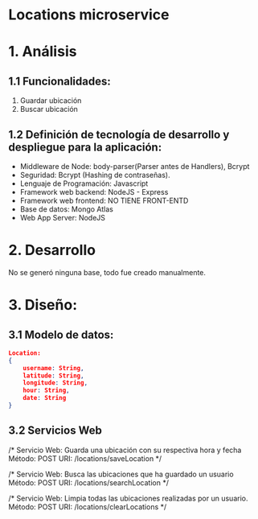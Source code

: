 # Locations microservice

# 1. Análisis

## 1.1 Funcionalidades:

1. Guardar ubicación
2. Buscar ubicación

## 1.2 Definición de tecnología de desarrollo y despliegue para la aplicación:
* Middleware de Node:  body-parser(Parser antes de Handlers), Bcrypt
* Seguridad: Bcrypt (Hashing de contraseñas).
* Lenguaje de Programación: Javascript
* Framework web backend: NodeJS - Express
* Framework web frontend: NO TIENE FRONT-ENTD
* Base de datos: Mongo Atlas
* Web App Server: NodeJS

# 2. Desarrollo

No se generó ninguna base, todo fue creado manualmente.

# 3. Diseño:

## 3.1 Modelo de datos:

```json
Location:
{
    username: String,
    latitude: String,
    longitude: String,
    hour: String,
    date: String
}
```

## 3.2 Servicios Web

/* Servicio Web: Guarda una ubicación con su respectiva hora y fecha
  Método: POST
  URI: /locations/saveLocation
*/

/* Servicio Web: Busca las ubicaciones que ha guardado un usuario 
  Método: POST
  URI: /locations/searchLocation
*/

/* Servicio Web: Limpia todas las ubicaciones realizadas por un usuario. 
  Método: POST
  URI: /locations/clearLocations
*/


